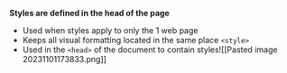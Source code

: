 **Styles are defined in the head of the page**
- Used when styles apply to only the 1 web page
- Keeps all visual formatting located in the same place
`<style>`
- Used in the `<head>` of the document to contain styles![[Pasted image 20231101173833.png]]